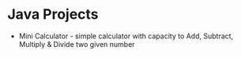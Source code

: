 # Java Projects
* Mini Calculator - simple calculator with capacity to Add, Subtract, Multiply & Divide two given number
